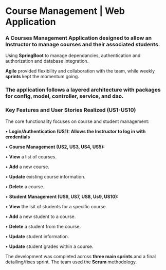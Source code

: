 # **Course Management | Web Application**

### **A Courses Management Application designed to allow an Instructor to manage courses and their associated students.**


Using **SpringBoot** to manage dependancies, authentication and authorization and database integration.

**Agile** provided flexibility and collaboration with the team, while weekly **sprints** kept the momentum going.


### **The application follows a layered architecture with packages for config, model, controller, service, and dao.**

### **Key Features and User Stories Realized (US1-US10)**

The core functionality focuses on course and student management:

•	**Login/Authentication (US1): Allows the Instructor to log in with credentials**

•	**Course Management (US2, US3, US4, US5):**

  •	**View** a list of courses.

  •	**Add** a new course.

  •	**Update** existing course information.

  •	**Delete** a course.

•	**Student Management (US6, US7, US8, Us9, US10):**

  •	**View** the lsit of students for a specific course.

  •	**Add** a new student to a course.

  •	**Delete** a student from the course.

  •	**Update** student information.

  •	**Update** student grades within a course.

  The development was completed across **three main sprints** and a final detailing/fixes sprint. The team used the **Scrum** methodology.




